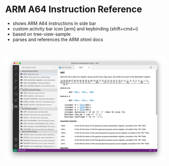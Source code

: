 # ARM A64 Instruction Reference

- shows ARM A64 instructions in side bar
- custom activity bar icon [arm] and keybinding (shift+cmd+i)
- based on tree-view-sample
- parses and references the ARM xhtml docs
<br>


![Image of arm extension](https://raw.githubusercontent.com/whiteout2/arm/master/media/arm_screenshot2.png)


<!-- # Custom tree view samples

- Node dependencies view
- Json Outline view
- Ftp file explorer view

## Running the example

- Open this example in VS Code Insiders
- `npm install`
- `npm run compile`
- `F5` to start debugging -->
